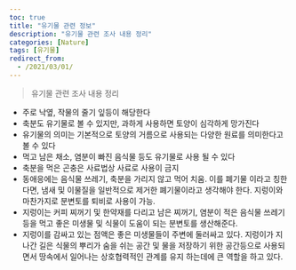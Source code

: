 ```yaml
---
toc: true
title: "유기물 관련 정보"
description: "유기물 관련 조사 내용 정리" 
categories: [Nature]
tags: [유기물]
redirect_from:
  - /2021/03/01/
---
```


> 유기물 관련 조사 내용 정리

* 주로 낙옆, 작물의 줄기 잎등이 해당한다
* 축분도 유기물로 볼 수 있지만, 과하게 사용하면 토양이 심각하게 망가진다
* 유기물의 의미는 기본적으로 토양의 거름으로 사용되는 다양한 원료를 의미한다고 볼 수 있다
* 먹고 남은 채소, 염분이 빠진 음식물 등도 유기물로 사용 될 수 있다
* 축분을 먹은 곤충은 사료법상 사료로 사용이 금지
* 동애응에는 음식물 쓰레기, 축분을 가리지 않고 먹어 치움. 이를 폐기물 이라고 칭한다면, 냄새 및 이물질을 일반적으로 제거한 폐기물이라고 생각해야 한다. 지렁이와 마찬가지로 분변토를 퇴비로 사용이 가능.
* 지렁이는 커피 찌꺼기 및 한약재를 다리고 남은 찌꺼기, 염분이 적은 음식물 쓰레기등을 먹고 좋은 미생물 및 식물이 도움이 되는 분변토를 생산해준다.
* 지렁이를 감싸고 있는 점액은 좋은 미생물들이 주변에 둘러싸고 있다. 지렁이가 지나간 길은 식물의 뿌리가 숨을 쉬는 공간 및 물을 저장하기 위한 공간등으로 사용되면서 땅속에서 일어나는 상호협력적인 관계를 유지 하는데에 큰 역할을 하고 있다.

[^1]: This is a footnote.

[kramdown]: https://kramdown.gettalong.org/
[My Blog]: https://marindie.github.io
